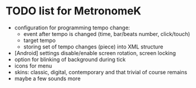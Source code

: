 # TODO list for MetronomeK

 - configuration for programming tempo change:
   - event after tempo is changed (time, bar/beats number, click/touch)
   - target tempo
   - storing set of tempo changes (piece) into XML structure
 - [Android] settings disable/enable screen rotation, screen locking
 - option for blinking of background during tick
 - icons for menu
 - skins: classic, digital, contemporary and that trivial of course remains
 - maybe a few sounds more
